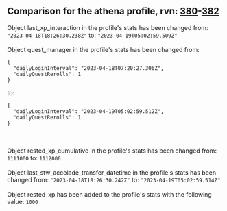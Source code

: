 ## Comparison for the athena profile, rvn: [380](https://github.com/PRO100KatYT/FortniteProfileRevisions/tree/main/profiles/athena/380%20athena.json)-[382](https://github.com/PRO100KatYT/FortniteProfileRevisions/tree/main/profiles/athena/382%20athena.json)

Object last_xp_interaction in the profile's stats has been changed from: `"2023-04-18T18:26:30.238Z"` to: `"2023-04-19T05:02:59.509Z"`
<br><br>
Object quest_manager in the profile's stats has been changed from:

```
{
  "dailyLoginInterval": "2023-04-18T07:20:27.306Z",
  "dailyQuestRerolls": 1
}
```

to:

```
{
  "dailyLoginInterval": "2023-04-19T05:02:59.512Z",
  "dailyQuestRerolls": 1
}
```

<br><br>
Object rested_xp_cumulative in the profile's stats has been changed from: `1111000` to: `1112000`
<br><br>
Object last_stw_accolade_transfer_datetime in the profile's stats has been changed from: `"2023-04-18T18:26:30.242Z"` to: `"2023-04-19T05:02:59.514Z"`
<br><br>
Object rested_xp has been added to the profile's stats with the following value: `1000`
<br><br>

